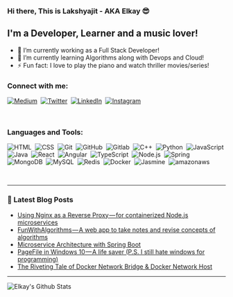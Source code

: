 ### Hi there, This is Lakshyajit - AKA Elkay :sunglasses:

## I'm a Developer, Learner and a music lover!
- 🔭 I’m currently working as a Full Stack Developer!
- 🌱 I’m currently learning Algorithms along with Devops and Cloud!
- ⚡ Fun fact: I love to play the piano and watch thriller movies/series!

### Connect with me:

[![Medium](https://img.shields.io/badge/-Medium-05122A?style=flat&logo=medium)](https://medium.com/@lakshyajit165)&nbsp;
[![Twitter](https://img.shields.io/badge/-Twitter-05122A?style=flat&logo=twitter)](https://twitter.com/LakshyajitL)&nbsp;
[![LinkedIn](https://img.shields.io/badge/-LinkedIn-05122A?style=flat&logo=linkedin)](https://www.linkedin.com/in/lakshyajit/)&nbsp;
[![Instagram](https://img.shields.io/badge/-Instagram-05122A?style=flat&logo=instagram)](https://www.instagram.com/_c0de_r1der_/)&nbsp;


<br />

### Languages and Tools:


![HTML](https://img.shields.io/badge/-HTML-05122A?style=flat&logo=HTML5)&nbsp;
![CSS](https://img.shields.io/badge/-CSS-05122A?style=flat&logo=CSS3&logoColor=1572B6)&nbsp;
![Git](https://img.shields.io/badge/-Git-05122A?style=flat&logo=git)&nbsp;
![GitHub](https://img.shields.io/badge/-GitHub-05122A?style=flat&logo=github)&nbsp;
![Gitlab](https://img.shields.io/badge/-Gitlab-05122A?style=flat&logo=gitlab)&nbsp;
![C++](https://img.shields.io/badge/-C++-05122A?style=flat&logo=C%2B%2B&logoColor=00599C)&nbsp;
![Python](https://img.shields.io/badge/-Python-05122A?style=flat&logo=python)&nbsp;
![JavaScript](https://img.shields.io/badge/-JavaScript-05122A?style=flat&logo=javascript)&nbsp;
![Java](https://img.shields.io/badge/-Java-05122A?style=flat&logo=Java&logoColor=FFA518)&nbsp;
![React](https://img.shields.io/badge/-React-05122A?style=flat&logo=react)&nbsp;
![Angular](https://img.shields.io/badge/-Angular-05122A?style=flat&logo=angular)&nbsp;
![TypeScript](https://img.shields.io/badge/-Typescript-05122A?style=flat&logo=typescript)&nbsp;
![Node.js](https://img.shields.io/badge/-Node.js-05122A?style=flat&logo=node.js)&nbsp;
![Spring](https://img.shields.io/badge/-Spring-05122A?style=flat&logo=spring)&nbsp;
![MongoDB](https://img.shields.io/badge/-MongoDB-05122A?style=flat&logo=mongodb)&nbsp;
![MySQL](https://img.shields.io/badge/-MySQL-05122A?style=flat&logo=mysql)&nbsp;
![Redis](https://img.shields.io/badge/-Redis-05122A?style=flat&logo=redis)&nbsp;
![Docker](https://img.shields.io/badge/-Docker-05122A?style=flat&logo=docker)&nbsp;
![Jasmine](https://img.shields.io/badge/-Jasmine-05122A?style=flat&logo=jasmine)&nbsp;
![amazonaws](https://img.shields.io/badge/-AmazonAWS-05122A?style=flat&logo=amazon-aws)&nbsp;

<br />

---

### 📕 Latest Blog Posts
<!-- BLOG-POST-LIST:START -->
- [Using Nginx as a Reverse Proxy — for containerized Node.js microservices](https://javascript.plainenglish.io/using-nginx-as-a-reverse-proxy-for-containerized-node-js-microservices-e7c4800f05a1?source=rss-792ccd21180e------2)
- [FunWithAlgorithms — A web app to take notes and revise concepts of algorithms](https://lakshyajit165.medium.com/funwithalgorithms-a-web-app-to-take-notes-and-revise-concepts-of-algorithms-92bc76311c22?source=rss-792ccd21180e------2)
- [Microservice Architecture with Spring Boot](https://lakshyajit165.medium.com/microservice-architecture-with-spring-boot-732d58b1c695?source=rss-792ccd21180e------2)
- [PageFile in Windows 10 — A life saver (P.S. I still hate windows for programming)](https://lakshyajit165.medium.com/pagefile-in-windows-10-a-life-saver-p-s-i-still-hate-windows-for-programming-2b583d50fb26?source=rss-792ccd21180e------2)
- [The Riveting Tale of Docker Network Bridge & Docker Network Host](https://medium.com/swlh/the-riveting-tale-of-docker-network-bridge-docker-network-host-3a543403a357?source=rss-792ccd21180e------2)
<!-- BLOG-POST-LIST:END -->

---

<img align="left" alt="Elkay's Github Stats" src="https://github-readme-stats.vercel.app/api?username=lakshyajit165&show_icons=true&hide_border=true" />

[facebook]: https://www.facebook.com/lakshyajit.laxmikant
[twitter]: https://twitter.com/LakshyajitL
[instagram]: https://www.instagram.com/_c0de_r1der_/
[linkedin]: https://www.linkedin.com/in/lakshyajit/
